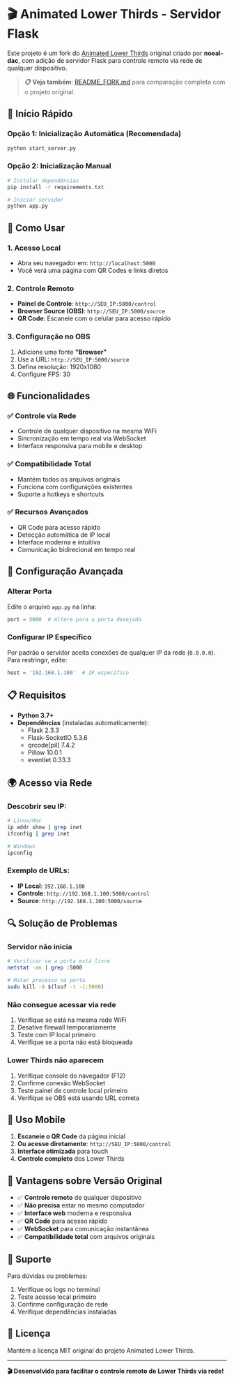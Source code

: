 # 🎬 Animated Lower Thirds - Servidor Flask

Este projeto é um fork do [Animated Lower Thirds](https://github.com/noeal-dac/Animated-Lower-Thirds) original criado por **noeal-dac**, com adição de servidor Flask para controle remoto via rede de qualquer dispositivo.

> **📋 Veja também**: [README_FORK.md](README_FORK.md) para comparação completa com o projeto original.

## 🚀 Início Rápido

### Opção 1: Inicialização Automática (Recomendada)
```bash
python start_server.py
```

### Opção 2: Inicialização Manual
```bash
# Instalar dependências
pip install -r requirements.txt

# Iniciar servidor
python app.py
```

## 📱 Como Usar

### 1. **Acesso Local**
- Abra seu navegador em: `http://localhost:5000`
- Você verá uma página com QR Codes e links diretos

### 2. **Controle Remoto**
- **Painel de Controle**: `http://SEU_IP:5000/control`
- **Browser Source (OBS)**: `http://SEU_IP:5000/source`
- **QR Code**: Escaneie com o celular para acesso rápido

### 3. **Configuração no OBS**
1. Adicione uma fonte **"Browser"**
2. Use a URL: `http://SEU_IP:5000/source`
3. Defina resolução: 1920x1080
4. Configure FPS: 30

## 🌐 Funcionalidades

### ✅ **Controle via Rede**
- Controle de qualquer dispositivo na mesma WiFi
- Sincronização em tempo real via WebSocket
- Interface responsiva para mobile e desktop

### ✅ **Compatibilidade Total**
- Mantém todos os arquivos originais
- Funciona com configurações existentes
- Suporte a hotkeys e shortcuts

### ✅ **Recursos Avançados**
- QR Code para acesso rápido
- Detecção automática de IP local
- Interface moderna e intuitiva
- Comunicação bidirecional em tempo real

## 🔧 Configuração Avançada

### Alterar Porta
Edite o arquivo `app.py` na linha:
```python
port = 5000  # Altere para a porta desejada
```

### Configurar IP Específico
Por padrão o servidor aceita conexões de qualquer IP da rede (`0.0.0.0`). Para restringir, edite:
```python
host = '192.168.1.100'  # IP específico
```

## 📋 Requisitos

- **Python 3.7+**
- **Dependências** (instaladas automaticamente):
  - Flask 2.3.3
  - Flask-SocketIO 5.3.6
  - qrcode[pil] 7.4.2
  - Pillow 10.0.1
  - eventlet 0.33.3

## 🌍 Acesso via Rede

### Descobrir seu IP:
```bash
# Linux/Mac
ip addr show | grep inet
ifconfig | grep inet

# Windows
ipconfig
```

### Exemplo de URLs:
- **IP Local**: `192.168.1.100`
- **Controle**: `http://192.168.1.100:5000/control`
- **Source**: `http://192.168.1.100:5000/source`

## 🔍 Solução de Problemas

### Servidor não inicia
```bash
# Verificar se a porta está livre
netstat -an | grep :5000

# Matar processo na porta
sudo kill -9 $(lsof -t -i:5000)
```

### Não consegue acessar via rede
1. Verifique se está na mesma rede WiFi
2. Desative firewall temporariamente
3. Teste com IP local primeiro
4. Verifique se a porta não está bloqueada

### Lower Thirds não aparecem
1. Verifique console do navegador (F12)
2. Confirme conexão WebSocket
3. Teste painel de controle local primeiro
4. Verifique se OBS está usando URL correta

## 📱 Uso Mobile

1. **Escaneie o QR Code** da página inicial
2. **Ou acesse diretamente**: `http://SEU_IP:5000/control`
3. **Interface otimizada** para touch
4. **Controle completo** dos Lower Thirds

## 🎯 Vantagens sobre Versão Original

- ✅ **Controle remoto** de qualquer dispositivo
- ✅ **Não precisa** estar no mesmo computador
- ✅ **Interface web** moderna e responsiva
- ✅ **QR Code** para acesso rápido
- ✅ **WebSocket** para comunicação instantânea
- ✅ **Compatibilidade total** com arquivos originais

## 🤝 Suporte

Para dúvidas ou problemas:
1. Verifique os logs no terminal
2. Teste acesso local primeiro
3. Confirme configuração de rede
4. Verifique dependências instaladas

## 📄 Licença

Mantém a licença MIT original do projeto Animated Lower Thirds.

---

**🎬 Desenvolvido para facilitar o controle remoto de Lower Thirds via rede!**
